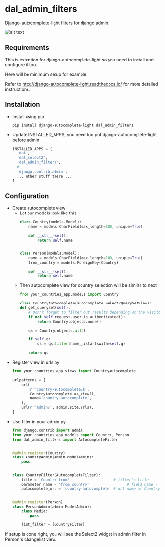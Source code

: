 # dal_admin_filters

Django-autocomplete-light filters for django admin.

![alt text](https://s3.amazonaws.com/upload.screenshot.co/5601128ed4 "Admin filter with Select2 input")

## Requirements

This is extention for django-autocomplete-light so you need to install and configure it too.

Here will be minimum setup for example.

Refer to http://django-autocomplete-light.readthedocs.io/ for more detailed instructions.

## Installation

* Install using pip
  ```
  pip install django-autocomplete-light dal_admin_filters
  ```
* Update INSTALLED_APPS, you need too put django-autocomplete-light before admin
  ```python
  INSTALLED_APPS = [
    'dal',
    'dal_select2',
    'dal_admin_filters',
    #
    'django.contrib.admin',
    ... other stuff there ...
  ]
  ```
## Configuration
  
* Create autocomplete view
  * Let our models look like this
    ```python
    class Country(models.Model):
        name = models.CharField(max_length=100, unique=True)

        def __str__(self):
            return self.name


    class Person(models.Model):
        name = models.CharField(max_length=100, unique=True)
        from_country = models.ForeignKey(Country)

        def __str__(self):
            return self.name

    ```
  * Then autocomplete view for country selection will be similar to next
    ``` python
    from your_countries_app.models import Country

    class CountryAutocomplete(autocomplete.Select2QuerySetView):
    def get_queryset(self):
        # Don't forget to filter out results depending on the visitor !
        if not self.request.user.is_authenticated():
            return Country.objects.none()

        qs = Country.objects.all()

        if self.q:
            qs = qs.filter(name__istartswith=self.q)

        return qs
    ```
* Register view in urls.py
  ``` python
  from your_countries_app.views import CountryAutocomplete

  urlpatterns = [
      url(
          r'^country-autocomplete/$',
          CountryAutocomplete.as_view(),
          name='country-autocomplete',
      ),
      url(r'^admin/', admin.site.urls),
  ]
  ```    
* Use filter in your admin.py
  ```python
  from django.contrib import admin
  from your_countries_app.models import Country, Person
  from dal_admin_filters import AutocompleteFilter


  @admin.register(Country)
  class CountryAdmin(admin.ModelAdmin):
      pass


  class CountryFilter(AutocompleteFilter):
      title = 'Country from'                    # filter's title
      parameter_name = 'from_country'			      # field name - ForeignKey to Country model
      autocomplete_url = 'country-autocomplete' # url name of Country autocomplete view


  @admin.register(Person)
  class PersonAdmin(admin.ModelAdmin):
      class Media:
          pass

      list_filter = [CountryFilter]

  ```

If setup is done right, you will see the Select2 widget in admin filter in Person's changelist view.
